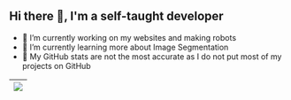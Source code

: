 ## Hi there 👋, I'm a self-taught developer
- 🔭 I’m currently working on my websites and making robots
- 🌱 I’m currently learning more about Image Segmentation
- 🥲 My GitHub stats are not the most accurate as I do not put most of my projects on GitHub


| <a href="https://github.com/JasonXtra/" target="_blank"><img align="center" src="https://github-readme-stats-quokka1024s-projects.vercel.app/api/top-langs/?username=JasonXtra&theme=transparent&langs_count=20" /></a> |
| ------------- |
<!--
**quokka1024/quokka1024** is a ✨ _special_ ✨ repository because its `README.md` (this file) appears on your GitHub profile.

Here are some ideas to get you started:

- 🔭 I’m currently working on ...
- 🌱 I’m currently learning ...
- 👯 I’m looking to collaborate on ...
- 🤔 I’m looking for help with ...
- 💬 Ask me about ...
- 📫 How to reach me: ...
- 😄 Pronouns: ...
- ⚡ Fun fact: ...
-->
